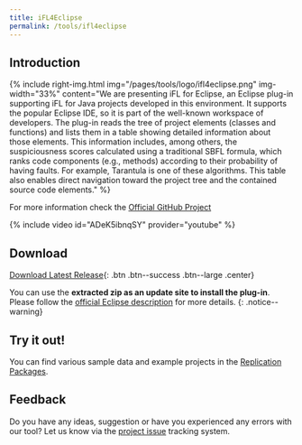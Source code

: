 ```yaml
---
title: iFL4Eclipse
permalink: /tools/ifl4eclipse
---
```


## Introduction

{% include right-img.html img="/pages/tools/logo/ifl4eclipse.png" img-width="33%"
content="We are presenting iFL for Eclipse, an Eclipse plug-in supporting iFL for Java projects developed in this environment. It supports the popular Eclipse IDE, so it is part of the well-known workspace of developers. The plug-in reads the tree of project elements (classes and functions) and lists them in a table showing detailed information about those elements. This information includes, among others, the suspiciousness scores calculated using a traditional SBFL formula, which ranks code components (e.g., methods) according to their probability of having faults. For example, Tarantula is one of these algorithms. This table also enables direct navigation toward the project tree and the contained source code elements." %}

For more information check the [Official GitHub Project](https://github.com/InteractiveFaultLocalization/iFL4Eclipse)

{% include video id="ADeK5ibnqSY" provider="youtube" %}

## Download

[//]: # (TODO replace with the final link after upstream merge)
[Download Latest Release](https://github.com/InteractiveFaultLocalization/iFL4Eclipse/releases/latest){: .btn .btn--success .btn--large .center}

You can use the **extracted zip as an update site to install the plug-in**. Please follow the [official Eclipse description](https://help.eclipse.org/2022-09/topic/org.eclipse.wb.doc.user/html/installation/updatesite_3.8.html) for more details.
{: .notice--warning}

## Try it out!

You can find various sample data and example projects in the [Replication Packages](/pages/raw-data.html).

## Feedback

[//]: # (TODO replace with the final link after upstream merge)
Do you have any ideas, suggestion or have you experienced any errors with our tool? Let us know via the [project issue](https://github.com/InteractiveFaultLocalization/iFL4Eclipse/issues/new/choose) tracking system.
